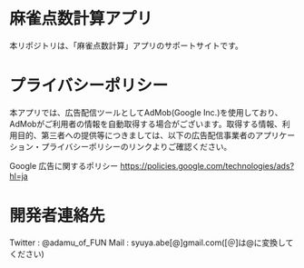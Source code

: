 # 麻雀点数計算アプリ
本リポジトリは、「麻雀点数計算」アプリのサポートサイトです。

# プライバシーポリシー
本アプリでは、広告配信ツールとしてAdMob(Google Inc.)を使用しており、AdMobがご利用者の情報を自動取得する場合がございます。取得する情報、利用目的、第三者への提供等につきましては、以下の広告配信事業者のアプリケーション・プライバシーポリシーのリンクよりご確認ください。

Google 広告に関するポリシー
https://policies.google.com/technologies/ads?hl=ja

# 開発者連絡先
Twitter : @adamu_of_FUN
Mail : syuya.abe[@]gmail.com([＠]は@に変換してください)
